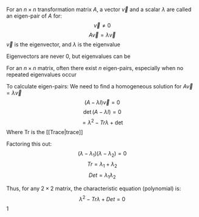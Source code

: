 For an $n\times n$ transformation matrix $A$, a vector $\vec{v}$ and a scalar $\lambda$ are called an eigen-pair of $A$ for:
$$\vec{v} \neq 0$$
$$A\vec{v}=\lambda \vec{v}$$
$\vec{v}$ is the eigenvector, and $\lambda$ is the eigenvalue

Eigenvectors are never 0, but eigenvalues can be

For an $n\times n$ matrix, often there exist $n$ eigen-pairs, especially when no repeated eigenvalues occur

To calculate eigen-pairs:
We need to find a homogeneous solution for $A\vec{v}=\lambda \vec{v}$
$$(A-\lambda I)\vec{v}=0$$
$$\det(A-\lambda I) = 0$$
$$=\lambda^2-Tr\lambda+\det$$
Where Tr is the [[Trace|trace]]

Factoring this out:
$$(\lambda-\lambda_{1})(\lambda-\lambda_{2})=0$$
$$Tr = \lambda_{1}+\lambda_{2}$$
$$Det = \lambda_{1}\lambda_{2}$$

Thus, for any $2\times 2$ matrix, the characteristic equation (polynomial) is:
$$\lambda^2-Tr\lambda+Det=0$$
1